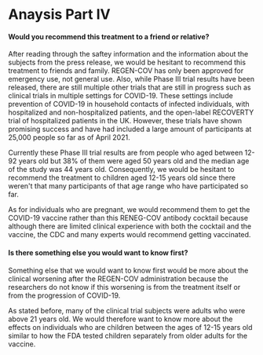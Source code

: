 # Anaysis Part IV


#### Would you recommend this treatment to a friend or relative?
After reading through the saftey information and the information about the subjects from the press release, we would be hesitant to recommend this treatment to friends and family. REGEN-COV has only been approved for emergency use, not general use. Also, while Phase III trial results have been released, there are still multiple other trials that are still in progress such as clinical trials in multiple settings for COVID-19. These settings include prevention of COVID-19 in household contacts of infected individuals, with hospitalized and non-hospitalized patients, and the open-label RECOVERTY trial of hospitalized patients in the UK. However, these trials have shown promising success and have had included a large amount of participants at 25,000 people so far as of April 2021. 

Currently these Phase III trial results are from people who aged between 12-92 years old but 38% of them were aged 50 years old and the median age of the study was 44 years old. Consequently, we would be hesitant to recommend the treatment to children aged 12-15 years old since there weren't that many participants of that age range who have participated so far.

As for individuals who are pregnant, we would recommend them to get the COVID-19 vaccine rather than this RENEG-COV antibody cocktail because although there are limited clinical experience with both the cocktail and the vaccine, the CDC and many experts would recommend getting vaccinated. 

#### Is there something else you would want to know first?

Something else that we would want to know first would be more about the clinical worsening after the REGEN-COV administration because the researchers do not know if this worsening is from the treatment itself or from the progression of COVID-19. 

As stated before, many of the clinical trial subjects were adults who were above 21 years old. We would therefore want to know more about the effects on individuals who are children between the ages of 12-15 years old similar to how the FDA tested children separately from older adults for the vaccine. 